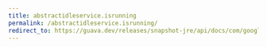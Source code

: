 ```yaml
---
title: abstractidleservice.isrunning
permalink: /abstractidleservice.isrunning/
redirect_to: https://guava.dev/releases/snapshot-jre/api/docs/com/google/common/util/concurrent/AbstractIdleService.html#isRunning--
---
```

